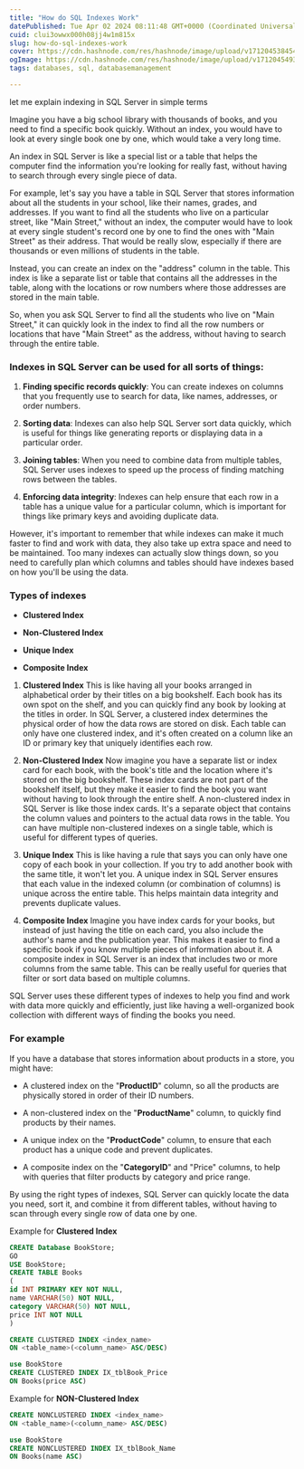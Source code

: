 ```yaml
---
title: "How do SQL Indexes Work"
datePublished: Tue Apr 02 2024 08:11:48 GMT+0000 (Coordinated Universal Time)
cuid: clui3owwx000h08jj4w1m815x
slug: how-do-sql-indexes-work
cover: https://cdn.hashnode.com/res/hashnode/image/upload/v1712045384548/ad6e2e04-11a5-4fe3-b16e-f7c781b22357.jpeg
ogImage: https://cdn.hashnode.com/res/hashnode/image/upload/v1712045493493/b2f77a0d-ec43-4bb0-8700-dfac00b69310.jpeg
tags: databases, sql, databasemanagement

---
```


let me explain indexing in SQL Server in simple terms

Imagine you have a big school library with thousands of books, and you need to find a specific book quickly. Without an index, you would have to look at every single book one by one, which would take a very long time.

An index in SQL Server is like a special list or a table that helps the computer find the information you're looking for really fast, without having to search through every single piece of data.

For example, let's say you have a table in SQL Server that stores information about all the students in your school, like their names, grades, and addresses. If you want to find all the students who live on a particular street, like "Main Street," without an index, the computer would have to look at every single student's record one by one to find the ones with "Main Street" as their address. That would be really slow, especially if there are thousands or even millions of students in the table.

Instead, you can create an index on the "address" column in the table. This index is like a separate list or table that contains all the addresses in the table, along with the locations or row numbers where those addresses are stored in the main table.

So, when you ask SQL Server to find all the students who live on "Main Street," it can quickly look in the index to find all the row numbers or locations that have "Main Street" as the address, without having to search through the entire table.

### **Indexes in SQL Server can be used for all sorts of things:**

1. **Finding specific records quickly**: You can create indexes on columns that you frequently use to search for data, like names, addresses, or order numbers.
    
2. **Sorting data**: Indexes can also help SQL Server sort data quickly, which is useful for things like generating reports or displaying data in a particular order.
    
3. **Joining tables**: When you need to combine data from multiple tables, SQL Server uses indexes to speed up the process of finding matching rows between the tables.
    
4. **Enforcing data integrity**: Indexes can help ensure that each row in a table has a unique value for a particular column, which is important for things like primary keys and avoiding duplicate data.
    

However, it's important to remember that while indexes can make it much faster to find and work with data, they also take up extra space and need to be maintained. Too many indexes can actually slow things down, so you need to carefully plan which columns and tables should have indexes based on how you'll be using the data.

### **Types of indexes**

* **Clustered Index**
    
* **Non-Clustered Index**
    
* **Unique Index**
    
* **Composite Index**
    

1. **Clustered Index** This is like having all your books arranged in alphabetical order by their titles on a big bookshelf. Each book has its own spot on the shelf, and you can quickly find any book by looking at the titles in order. In SQL Server, a clustered index determines the physical order of how the data rows are stored on disk. Each table can only have one clustered index, and it's often created on a column like an ID or primary key that uniquely identifies each row.
    
2. **Non-Clustered Index** Now imagine you have a separate list or index card for each book, with the book's title and the location where it's stored on the big bookshelf. These index cards are not part of the bookshelf itself, but they make it easier to find the book you want without having to look through the entire shelf. A non-clustered index in SQL Server is like those index cards. It's a separate object that contains the column values and pointers to the actual data rows in the table. You can have multiple non-clustered indexes on a single table, which is useful for different types of queries.
    
3. **Unique Index** This is like having a rule that says you can only have one copy of each book in your collection. If you try to add another book with the same title, it won't let you. A unique index in SQL Server ensures that each value in the indexed column (or combination of columns) is unique across the entire table. This helps maintain data integrity and prevents duplicate values.
    
4. **Composite Index** Imagine you have index cards for your books, but instead of just having the title on each card, you also include the author's name and the publication year. This makes it easier to find a specific book if you know multiple pieces of information about it. A composite index in SQL Server is an index that includes two or more columns from the same table. This can be really useful for queries that filter or sort data based on multiple columns.
    

SQL Server uses these different types of indexes to help you find and work with data more quickly and efficiently, just like having a well-organized book collection with different ways of finding the books you need.

### **For example**

If you have a database that stores information about products in a store, you might have:

* A clustered index on the "**ProductID**" column, so all the products are physically stored in order of their ID numbers.
    
* A non-clustered index on the "**ProductName**" column, to quickly find products by their names.
    
* A unique index on the "**ProductCode**" column, to ensure that each product has a unique code and prevent duplicates.
    
* A composite index on the "**CategoryID**" and "Price" columns, to help with queries that filter products by category and price range.
    

By using the right types of indexes, SQL Server can quickly locate the data you need, sort it, and combine it from different tables, without having to scan through every single row of data one by one.

Example for **Clustered Index**

```sql
CREATE Database BookStore;
GO
USE BookStore;
CREATE TABLE Books
(
id INT PRIMARY KEY NOT NULL,
name VARCHAR(50) NOT NULL,
category VARCHAR(50) NOT NULL,
price INT NOT NULL
)

CREATE CLUSTERED INDEX <index_name>
ON <table_name>(<column_name> ASC/DESC)

use BookStore
CREATE CLUSTERED INDEX IX_tblBook_Price
ON Books(price ASC)
```

Example for **NON-Clustered Index**

```sql
CREATE NONCLUSTERED INDEX <index_name>
ON <table_name>(<column_name> ASC/DESC)

use BookStore
CREATE NONCLUSTERED INDEX IX_tblBook_Name
ON Books(name ASC)
```